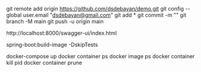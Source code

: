 git remote add origin https://github.com/dsdebayan/demo.git
git config --global user.email "dsdebayan@gmail.com"
git add *
git commit -m ""
git branch -M main
git push -u origin main

http://localhost:8000/swagger-ui/index.html

spring-boot:build-image -DskipTests

docker-compose up
docker container ps
docker image ps
docker container kill pid
docker container prune